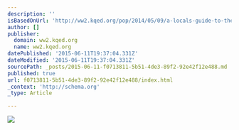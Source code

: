 ```yaml
---
description: ''
isBasedOnUrl: 'http://ww2.kqed.org/pop/2014/05/09/a-locals-guide-to-the-perfect-day-in-san-francisco/'
author: []
publisher:
  domain: ww2.kqed.org
  name: ww2.kqed.org
datePublished: '2015-06-11T19:37:04.331Z'
dateModified: '2015-06-11T19:37:04.331Z'
sourcePath: _posts/2015-06-11-f0713811-5b51-4de3-89f2-92e42f12e488.md
published: true
url: f0713811-5b51-4de3-89f2-92e42f12e488/index.html
_context: 'http://schema.org'
_type: Article

---
```

![](http://ww2.kqed.org/pop/wp-content/uploads/sites/12/2014/05/zazie.jpg)